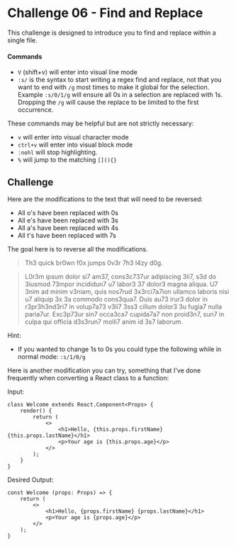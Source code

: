 # Challenge 06 - Find and Replace

This challenge is designed to introduce you to find and replace within a single file.

#### Commands

* `V` (shift+v) will enter into visual line mode
* `:s/` is the syntax to start writing a regex find and replace, not that you want to end with `/g` most times to make it global for the selection.
Example `:s/0/1/g` will ensure all 0s in a selection are replaced with 1s.
Dropping the `/g` will cause the replace to be limited to the first occurrence.

These commands may be helpful but are not strictly necessary:

* `v` will enter into visual character mode
* `ctrl+v` will enter into visual block mode
* `:nohl` will stop highlighting.
* `%` will jump to the matching `[](){}`

## Challenge

Here are the modifications to the text that will need to be reversed:

* All o's have been replaced with 0s
* All e's have been replaced with 3s
* All a's have been replaced with 4s
* All t's have been replaced with 7s

The goal here is to reverse all the modifications.

> Th3 quick br0wn f0x jumps 0v3r 7h3 l4zy d0g.

> L0r3m ipsum dolor si7 am37, cons3c737ur adipiscing 3li7, s3d do 3iusmod 73mpor incididun7 u7 labor3 37 dolor3 magna aliqua. U7 3nim ad minim v3niam, quis nos7rud 3x3rci7a7ion ullamco laboris nisi u7 aliquip 3x 3a commodo cons3qua7. Duis au73 irur3 dolor in r3pr3h3nd3ri7 in volup7a73 v3li7 3ss3 cillum dolor3 3u fugia7 nulla paria7ur. Exc3p73ur sin7 occa3ca7 cupida7a7 non proid3n7, sun7 in culpa qui officia d3s3run7 molli7 anim id 3s7 laborum.

Hint:

* If you wanted to change 1s to 0s you could type the following while in normal mode: `:s/1/0/g`

Here is another modification you can try, something that I've done frequently when converting a React class to a function:

Input:

```
class Welcome extends React.Component<Props> {
    render() {
        return (
            <>
                <h1>Hello, {this.props.firstName} {this.props.lastName}</h1>
                <p>Your age is {this.props.age}</p>
            </>
        );
    }
}
```

Desired Output:

```
const Welcome (props: Props) => {
    return (
        <>
            <h1>Hello, {props.firstName} {props.lastName}</h1>
            <p>Your age is {props.age}</p>
        </>
    );
}
```
